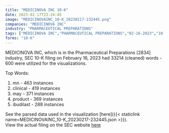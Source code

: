 ```yaml
---
title: "MEDICINOVA INC 10-K"
date: 2023-02-17T23:24:45
image: "MEDICINOVAINC_10-K_20230217-232445.png"
companies: "MEDICINOVA INC"
industry: "PHARMACEUTICAL PREPARATIONS"
tags: ["MEDICINOVA INC","PHARMACEUTICAL PREPARATIONS","02-16-2023","10-K"]
forms: "10-K"
---
```

MEDICINOVA INC, which is in the Pharmaceutical Preparations [2834] industry, SEC 10-K filing on February 16, 2023 had 33214 (cleaned) words - 600 were utilized for the visualizations.

Top Words:
1. mn - 463 instances
2. clinical - 419 instances
3. may - 371 instances
4. product - 369 instances
5. ibudilast - 288 instances


See the parsed data used in the visualization [here]({{< staticlink name=MEDICINOVAINC_10-K_20230217-232445.json >}}).  
View the actual filing on the SEC website [here](https://www.sec.gov/Archives/edgar/data/1226616/0000950170-23-003054.txt)